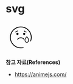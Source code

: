 # svg

<div class="signup"></div>
<div class="signup-complete"></div>
<div class="shoppingbag"></div>
<div class="order-complete"></div>
<div class="search">
  <svg xmlns="http://www.w3.org/2000/svg" width="80" height="80" viewBox="0 0 80 80">
    <g fill="none" fill-rule="evenodd">
      <g class="tear">
        <path stroke="#000" stroke-width="2" d="M50.05 46.508c0 3.977-2.68 7.201-5.985 7.201-3.306 0-5.985-3.224-5.985-7.202 0-5.538 5.985-11.335 5.985-11.335s5.986 5.797 5.986 11.336z" transform="translate(-140 -170) translate(10 170) translate(130) translate(12 12)"/>
      </g>
      <path stroke="#000" stroke-width="2" d="M34.646 54.153c-2.267.604-4.649.926-7.106.926C12.33 55.079 0 42.749 0 27.539 0 12.329 12.33 0 27.54 0c15.209 0 27.539 12.329 27.539 27.539 0 3.684-.724 7.2-2.037 10.413" transform="translate(-140 -170) translate(10 170) translate(130) translate(12 12)"/>
      <path fill="#000" d="M21.574 18.373c0 1.583-1.283 2.865-2.866 2.865-1.582 0-2.865-1.282-2.865-2.865 0-1.582 1.283-2.865 2.865-2.865 1.583 0 2.866 1.283 2.866 2.865M39.236 18.373c0 1.583-1.283 2.865-2.865 2.865-1.583 0-2.866-1.282-2.866-2.865 0-1.582 1.283-2.865 2.866-2.865 1.582 0 2.865 1.283 2.865 2.865" transform="translate(-140 -170) translate(10 170) translate(130) translate(12 12)"/>
      <path stroke="#000" stroke-width="2" d="M36.371 32.993s-3.029-4.428-8.826-4.428c-5.797 0-8.826 4.428-8.826 4.428M19.002 10.073s-2.549 3.104-6.318 3.436M36.077 10.073s2.55 3.104 6.318 3.436" transform="translate(-140 -170) translate(10 170) translate(130) translate(12 12)"/>
    </g>
  </svg>
</div>

**참고 자료(References)**
* <https://animejs.com/>

<script>
import anime from 'animejs/lib/anime.es.js';
export default {
  name: 'svg'
}
</script>
<style lang="less">
  .search {
    .tear {
      animation: anime-tear .7s ease-in infinite;
    }
  }

  @keyframes anime-tear {
    from {
      transform: scale(.8) translateX(13px);
    }
    to {
      transform: scale(1) translateX(0);
    }
  }

  /* @keyframes pop {
    0% {
      transform: rotate(0deg) translateX(0px) rotate(0deg) scale(1);
      transform-origin: 50% 50%;
    }
    15% {
      transform: rotate(0deg) translateX(50px) rotate(0deg) scale(1);
      transform-origin: 50% 50%;
    }
    70% {
      transform: rotate(360deg) translateX(0px) rotate(-360deg) scale(1);
      transform-origin: 50% 50%;
    }
    77% {
      transform: rotate(360deg) translateX(0px) rotate(-360deg) scale(0.9);
      transform-origin: 50% 50%;
    }
    80% {
      transform: rotate(360deg) translateX(0px) rotate(-360deg) scale(1);
      transform-origin: 50% 50%;
    }
    100% {
      transform: rotate(360deg) translateX(0px) rotate(-360deg) scale(1);
      transform-origin: 50% 50%;
    }
  } */
</style>